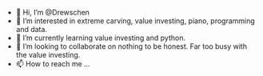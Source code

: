 - 👋 Hi, I’m @Drewschen
- 👀 I’m interested in extreme carving, value investing, piano, programming and data.
- 🌱 I’m currently learning value investing and python.
- 💞️ I’m looking to collaborate on nothing to be honest. Far too busy with the value investing.
- 📫 How to reach me ...

<!---
Drewschen/Drewschen is a ✨ special ✨ repository because its `README.md` (this file) appears on your GitHub profile.
You can click the Preview link to take a look at your changes.
--->
